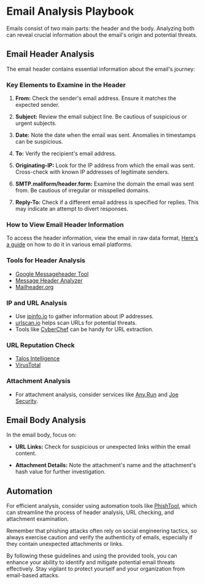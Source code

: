 # Email Analysis Playbook

Emails consist of two main parts: the header and the body. Analyzing both can reveal crucial information about the email's origin and potential threats.

## Email Header Analysis

The email header contains essential information about the email's journey:

### Key Elements to Examine in the Header

1. **From:** Check the sender's email address. Ensure it matches the expected sender.

2. **Subject:** Review the email subject line. Be cautious of suspicious or urgent subjects.

3. **Date:** Note the date when the email was sent. Anomalies in timestamps can be suspicious.

4. **To:** Verify the recipient's email address.

5. **Originating-IP:** Look for the IP address from which the email was sent. Cross-check with known IP addresses of legitimate senders.

6. **SMTP.maliform/header.form:** Examine the domain the email was sent from. Be cautious of irregular or misspelled domains.

7. **Reply-To:** Check if a different email address is specified for replies. This may indicate an attempt to divert responses.

### How to View Email Header Information

To access the header information, view the email in raw data format, [Here's a guide](https://mediatemple.zendesk.com/hc/en-us/articles/204644060-how-do-i-view-email-headers-for-a-message) on how to do it in various email platforms.

### Tools for Header Analysis

- [Google Messageheader Tool](https://toolbox.googleapps.com/apps/messageheader/analyzeheader)
- [Message Header Analyzer](https://mha.azurewebsites.net/)
- [Mailheader.org](https://mailheader.org/)

### IP and URL Analysis

- Use [ipinfo.io](https://ipinfo.io/) to gather information about IP addresses.
- [urlscan.io](https://urlscan.io/) helps scan URLs for potential threats.
- Tools like [CyberChef](https://gchq.github.io/CyberChef/) can be handy for URL extraction.

### URL Reputation Check

- [Talos Intelligence](https://talosintelligence.com/talos_file_reputation)
- [VirusTotal](https://www.virustotal.com/gui/home/upload)

### Attachment Analysis

- For attachment analysis, consider services like [Any.Run](https://app.any.run/) and [Joe Security](https://www.joesecurity.org/).



## Email Body Analysis

In the email body, focus on:

- **URL Links:** Check for suspicious or unexpected links within the email content.

- **Attachment Details:** Note the attachment's name and the attachment's hash value for further investigation.

  
## Automation

For efficient analysis, consider using automation tools like [PhishTool](https://www.phishtool.com/), which can streamline the process of header analysis, URL checking, and attachment examination.

Remember that phishing attacks often rely on social engineering tactics, so always exercise caution and verify the authenticity of emails, especially if they contain unexpected attachments or links.

By following these guidelines and using the provided tools, you can enhance your ability to identify and mitigate potential email threats effectively. Stay vigilant to protect yourself and your organization from email-based attacks.
